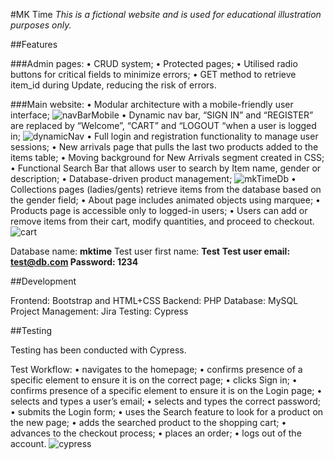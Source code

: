 #MK Time
_This is a fictional website and is used for educational illustration purposes only._

##Features

###Admin pages: 
•	CRUD system;
•	Protected pages;
•	Utilised radio buttons for critical fields to minimize errors;
•	GET method to retrieve item_id during Update, reducing the risk of errors.

###Main website:
•	Modular architecture with a mobile-friendly user interface;
 ![navBarMobile](https://github.com/Hrobjartur/mkTime/assets/157384055/3a77d2d0-8f1b-4621-8871-6f65230c3580)
•	Dynamic nav bar, “SIGN IN” and “REGISTER” are replaced by “Welcome”, “CART” and “LOGOUT “when a user is logged in;
 ![dynamicNav](https://github.com/Hrobjartur/mkTime/assets/157384055/1a5e4b18-d4d3-47ef-bb2a-273f67ed0037)
•	Full login and registration functionality to manage user sessions;
•	New arrivals page that pulls the last two products added to the items table;
•	Moving background for New Arrivals segment created in CSS;
•	Functional Search Bar that allows user to search by Item name, gender or description;
•	Database-driven product management;
 ![mkTimeDb](https://github.com/Hrobjartur/mkTime/assets/157384055/8831a36c-90c8-4fd0-a6a1-1b36317be715)
•	Collections pages (ladies/gents) retrieve items from the database based on the gender field;
•	About page includes animated objects using marquee;
•	Products page is accessible only to logged-in users;
•	Users can add or remove items from their cart, modify quantities, and proceed to checkout.  
![cart](https://github.com/Hrobjartur/mkTime/assets/157384055/a1380ed8-047d-48c3-8e2e-45701de775eb)

Database name: **mktime**
Test user first name: **Test**
**Test user email: test@db.com
Password: 1234**

##Development

Frontend: Bootstrap and HTML+CSS
Backend: PHP
Database: MySQL
Project Management: Jira
Testing: Cypress

##Testing

Testing has been conducted with Cypress.

Test Workflow:
•	navigates to the homepage;
•	confirms presence of a specific element to ensure it is on the correct page;
•	clicks Sign in;
•	confirms presence of a specific element to ensure it is on the Login page;
•	selects and types a user’s email;
•	selects and types the correct password;
•	submits the Login form;
•	uses the Search feature to look for a product on the new page;
•	adds the searched product to the shopping cart;
•	advances to the checkout process;
•	places an order;
•	logs out of the account.
![cypress](https://github.com/Hrobjartur/mkTime/assets/157384055/32f9e1f9-8104-46e0-a712-155a744cfa69)

